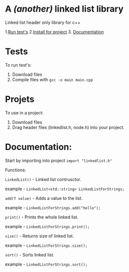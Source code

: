 # A ***(another)*** linked list library
Linked list header only library for c++ 

1.[Run test's](#tests)
2.[Install for project](#projects)
3. [Documentation](#documentation)

# Tests
To run test's:
1. Download files
2. Compile files with `gcc -o main main.cpp`

# Projets
To use in a project:
1. Download files
2. Drag header files (linkedlist.h, node.h) into your project.

# Documentation:

Start by importing into project `import "linkedlist.h"`

Functions:

`LinkedList()` - Linked list contrusctor. 

  example - `LinkedList<std::string> LinkedListForStrings;`


`add(T value)` - Adds a value to the list.

  example - `LinkedListForStrings.add("hello");`


`print()` - Prints the whole linked list.


  example - `LinkedListForStrings.print();`


`size()` - Returns size of linked list.

  example - `LinkedListForStrings.size();`


`sort()` - Sorts linked list.

  example - `LinkedListForStrings.sort();`

